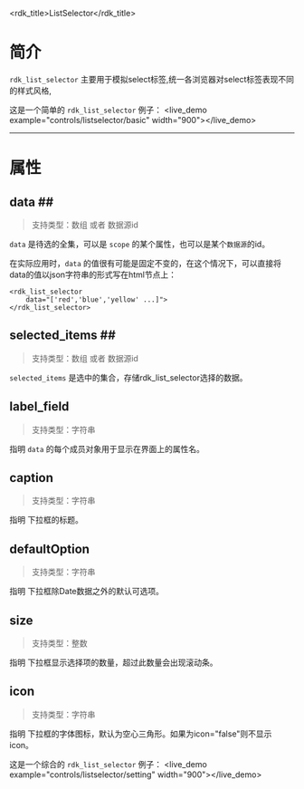 <rdk_title>ListSelector</rdk_title>

# 简介 #

`rdk_list_selector` 主要用于模拟select标签,统一各浏览器对select标签表现不同的样式风格,

这是一个简单的 `rdk_list_selector` 例子：
<live_demo example="controls/listselector/basic" width="900"></live_demo>

---
# 属性 #

## data <binding></binding>##
> 支持类型：数组 或者 数据源id

`data` 是待选的全集，可以是 `scope` 的某个属性，也可以是某个`数据源`的id。

在实际应用时，`data` 的值很有可能是固定不变的，在这个情况下，可以直接将data的值以json字符串的形式写在html节点上：
    
	<rdk_list_selector
		data="['red','blue','yellow' ...]">
	</rdk_list_selector>

## selected_items <binding></binding>##
> 支持类型：数组 或者 数据源id

`selected_items` 是选中的集合，存储rdk_list_selector选择的数据。

## label_field ##
> 支持类型：字符串

指明 `data` 的每个成员对象用于显示在界面上的属性名。

## caption ##
> 支持类型：字符串

指明 下拉框的标题。

## defaultOption ##
> 支持类型：字符串

指明 下拉框除Date数据之外的默认可选项。

## size ##
> 支持类型：整数

指明 下拉框显示选择项的数量，超过此数量会出现滚动条。

## icon ##
> 支持类型：字符串

指明 下拉框的字体图标，默认为空心三角形。如果为icon="false"则不显示icon。

这是一个综合的 `rdk_list_selector` 例子：
<live_demo example="controls/listselector/setting" width="900"></live_demo>